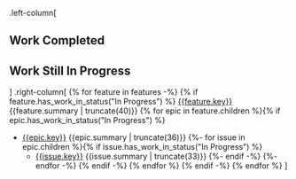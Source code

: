 .left-column[
## Work Completed
## Work Still In Progress
]
.right-column[
{% for feature in features -%}
{% if feature.has_work_in_status("In Progress") %}
[{{feature.key}}]({{feature.url}}) {{feature.summary | truncate(40)}}
{% for epic in feature.children %}{% if epic.has_work_in_status("In Progress") %}
* [{{epic.key}}]({{epic.url}}) {{epic.summary | truncate(36)}}
{%- for issue in epic.children %}{% if issue.has_work_in_status("In Progress") %}
    - [{{issue.key}}]({{issue.url}}) {{issue.summary | truncate(33)}}
{%- endif -%}
{%- endfor -%}
{% endif -%}
{% endfor %}
{% endif -%}
{% endfor %}
]
